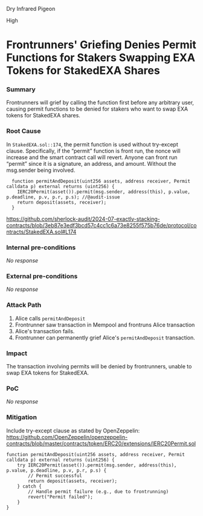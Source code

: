 Dry Infrared Pigeon

High

# Frontrunners' Griefing Denies Permit Functions for Stakers Swapping EXA Tokens for StakedEXA Shares

### Summary

Frontrunners will grief by calling the function first before any arbitrary user, causing permit functions to be denied for stakers who want to swap EXA tokens for StakedEXA shares.

### Root Cause

In `StakedEXA.sol::174`, the permit function is used without try-except clause. Specifically, if the “permit” function is front run, the nonce will increase and the smart contract call will revert. Anyone can front run “permit” since it is a signature, an address, and amount. Without the msg.sender being involved.

```solidity
  function permitAndDeposit(uint256 assets, address receiver, Permit calldata p) external returns (uint256) {
    IERC20Permit(asset()).permit(msg.sender, address(this), p.value, p.deadline, p.v, p.r, p.s); //@audit-issue
    return deposit(assets, receiver);
  }
```

https://github.com/sherlock-audit/2024-07-exactly-stacking-contracts/blob/3eb87e3edf3bcd57c4cc1c6a73e8255f575b76de/protocol/contracts/StakedEXA.sol#L174

### Internal pre-conditions

_No response_

### External pre-conditions

_No response_

### Attack Path

1) Alice calls `permitAndDeposit`
2) Frontrunner saw transaction in Mempool and frontruns Alice transaction
3) Alice's transaction fails.
4) Frontrunner can permanently grief Alice's `permitAndDeposit` transaction.

### Impact

The transaction involving permits will be denied by frontrunners, unable to swap EXA tokens for StakedEXA.

### PoC

_No response_

### Mitigation

Include try-except clause as stated by OpenZeppelin: https://github.com/OpenZeppelin/openzeppelin-contracts/blob/master/contracts/token/ERC20/extensions/IERC20Permit.sol

```solidity
function permitAndDeposit(uint256 assets, address receiver, Permit calldata p) external returns (uint256) {
    try IERC20Permit(asset()).permit(msg.sender, address(this), p.value, p.deadline, p.v, p.r, p.s) {
        // Permit successful
        return deposit(assets, receiver);
    } catch {
        // Handle permit failure (e.g., due to frontrunning)
        revert("Permit failed");
    }
}
```